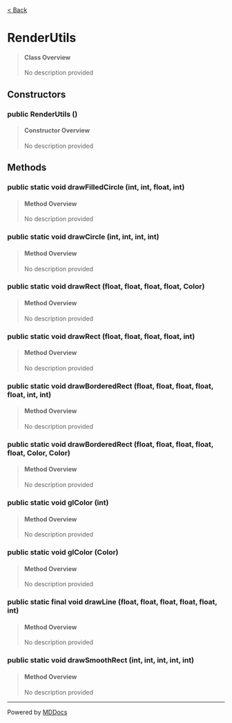 [< Back](README.md)
# RenderUtils #
>#### Class Overview ####
>No description provided
## Constructors ##
### public RenderUtils () ###
>#### Constructor Overview ####
>No description provided
>
## Methods ##
### public static void drawFilledCircle (int, int, float, int) ###
>#### Method Overview ####
>No description provided
>
### public static void drawCircle (int, int, int, int) ###
>#### Method Overview ####
>No description provided
>
### public static void drawRect (float, float, float, float, Color) ###
>#### Method Overview ####
>No description provided
>
### public static void drawRect (float, float, float, float, int) ###
>#### Method Overview ####
>No description provided
>
### public static void drawBorderedRect (float, float, float, float, float, int, int) ###
>#### Method Overview ####
>No description provided
>
### public static void drawBorderedRect (float, float, float, float, float, Color, Color) ###
>#### Method Overview ####
>No description provided
>
### public static void glColor (int) ###
>#### Method Overview ####
>No description provided
>
### public static void glColor (Color) ###
>#### Method Overview ####
>No description provided
>
### public static final void drawLine (float, float, float, float, float, int) ###
>#### Method Overview ####
>No description provided
>
### public static void drawSmoothRect (int, int, int, int, int) ###
>#### Method Overview ####
>No description provided
>

---
Powered by [MDDocs](https://github.com/VRCube/MDDocs)